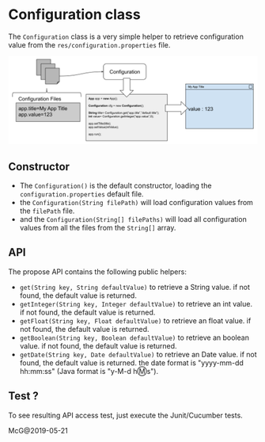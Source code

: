 # Configuration class

The `Configuration` class is a very simple helper to retrieve configuration value from the `res/configuration.properties` file.

![figure 1 - the Configuration class usage](./images/illustrations/java-configuration-class.svg)

## Constructor

- The `Configuration()` is the default constructor, loading the `configuration.properties` default file.
- the `Configuration(String filePath)` will load configuration values from the `filePath` file.
- and the `Configuration(String[] filePaths)` will load all configuration values from all the files from the `String[]` array.

## API

The propose API contains the following  public helpers:

- `get(String key, String defaultValue)` to retrieve a String value. if not found, the default value is returned.
- `getInteger(String key, Integer defaultValue)` to retrieve an int value. if not found, the default value is returned.
- `getFloat(String key, Float defaultValue)` to retrieve an float value. if not found, the default value is returned.
- `getBoolean(String key, Boolean defaultValue)` to retrieve an boolean value. if not found, the default value is returned.
- `getDate(String key, Date defaultValue)` to retrieve an Date value. if not found, the default value is returned. the date format is "yyyy-mm-dd hh:mm:ss" (Java format is "y-M-d h:m:s").


## Test ?

To see resulting API access test, just execute the Junit/Cucumber tests.



McG@2019-05-21
